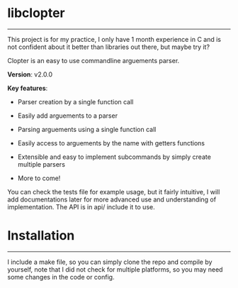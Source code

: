# libclopter
---

This project is for my practice, I only have 1 month experience in C and is not confident about it better than libraries out there, but maybe try it?

Clopter is an easy to use commandline arguements parser.

**Version**: v2.0.0

**Key features**:

- Parser creation by a single function call

- Easily add arguements to a parser

- Parsing arguements using a single function call

- Easily access to arguements by the name with getters functions

- Extensible and easy to implement subcommands by simply create multiple parsers

- More to come!

You can check the tests file for example usage, but it fairly intuitive, I will add documentations later for more advanced use and understanding of implementation. The API is in api/ include it to use.

# Installation
---
I include a make file, so you can simply clone the repo and compile by yourself, note that I did not check for multiple platforms, so you may need some changes in the code or config.
